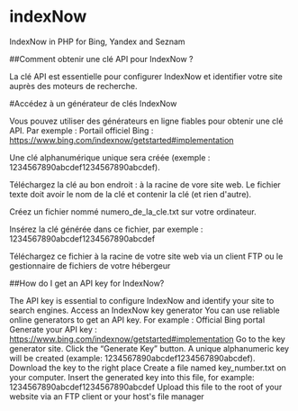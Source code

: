 # indexNow
IndexNow in PHP for Bing, Yandex and Seznam

##Comment obtenir une clé API pour IndexNow ?

La clé API est essentielle pour configurer IndexNow et identifier votre site auprès des moteurs de recherche.

#Accédez à un générateur de clés IndexNow

Vous pouvez utiliser des générateurs en ligne fiables pour obtenir une clé API. Par exemple :
Portail officiel Bing : https://www.bing.com/indexnow/getstarted#implementation

Une clé alphanumérique unique sera créée (exemple : 1234567890abcdef1234567890abcdef).

Téléchargez la clé au bon endroit : à la racine de vore site web. Le fichier texte doit avoir le nom de la clé et contenir la clé (et rien d'autre).

Créez un fichier nommé numero_de_la_cle.txt sur votre ordinateur.

Insérez la clé générée dans ce fichier, par exemple : 1234567890abcdef1234567890abcdef

Téléchargez ce fichier à la racine de votre site web via un client FTP ou le gestionnaire de fichiers de votre hébergeur



##How do I get an API key for IndexNow?

The API key is essential to configure IndexNow and identify your site to search engines.
Access an IndexNow key generator
You can use reliable online generators to get an API key. For example :
Official Bing portal
Generate your API key : https://www.bing.com/indexnow/getstarted#implementation
Go to the key generator site.
Click the “Generate Key” button.
A unique alphanumeric key will be created (example: 1234567890abcdef1234567890abcdef).
Download the key to the right place
Create a file named key_number.txt on your computer.
Insert the generated key into this file, for example: 1234567890abcdef1234567890abcdef
Upload this file to the root of your website via an FTP client or your host's file manager
